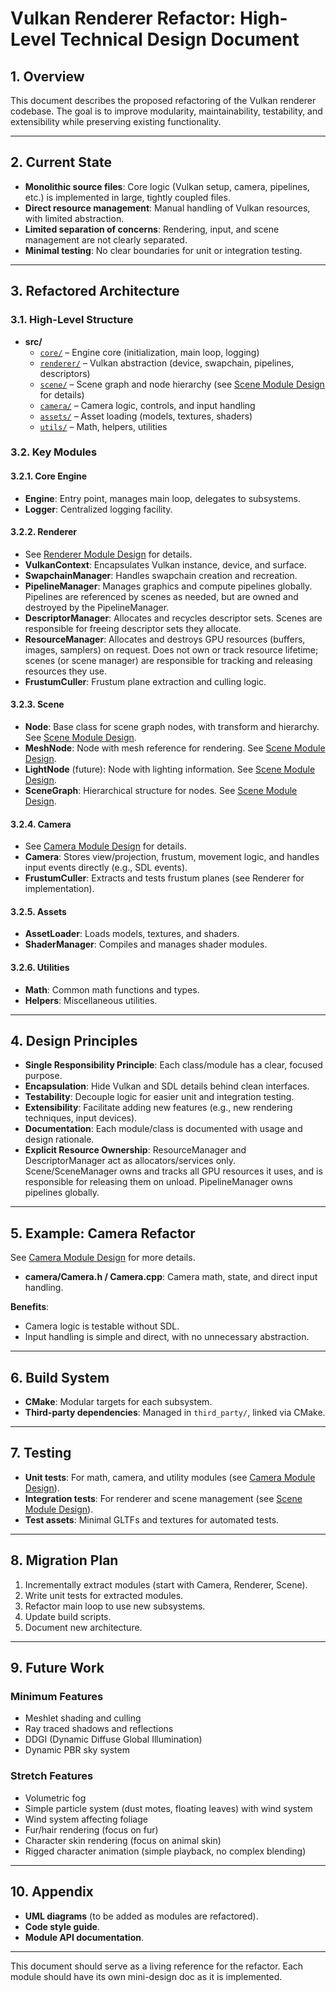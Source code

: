 # Vulkan Renderer Refactor: High-Level Technical Design Document

## 1. Overview

This document describes the proposed refactoring of the Vulkan renderer codebase. The goal is to improve modularity, maintainability, testability, and extensibility while preserving existing functionality.

---

## 2. Current State

- **Monolithic source files**: Core logic (Vulkan setup, camera, pipelines, etc.) is implemented in large, tightly coupled files.
- **Direct resource management**: Manual handling of Vulkan resources, with limited abstraction.
- **Limited separation of concerns**: Rendering, input, and scene management are not clearly separated.
- **Minimal testing**: No clear boundaries for unit or integration testing.

---

## 3. Refactored Architecture

### 3.1. High-Level Structure

- **src/**
  - [`core/`](core/) – Engine core (initialization, main loop, logging)
  - [`renderer/`](renderer/renderer.md) – Vulkan abstraction (device, swapchain, pipelines, descriptors)
  - [`scene/`](scene/scene.md) – Scene graph and node hierarchy (see [Scene Module Design](scene/scene.md) for details)
  - [`camera/`](camera/camera.md) – Camera logic, controls, and input handling
  - [`assets/`](assets/) – Asset loading (models, textures, shaders)
  - [`utils/`](utils/) – Math, helpers, utilities

### 3.2. Key Modules

#### 3.2.1. Core Engine

- **Engine**: Entry point, manages main loop, delegates to subsystems.
- **Logger**: Centralized logging facility.

#### 3.2.2. Renderer

- See [Renderer Module Design](renderer/renderer.md) for details.
- **VulkanContext**: Encapsulates Vulkan instance, device, and surface.
- **SwapchainManager**: Handles swapchain creation and recreation.
- **PipelineManager**: Manages graphics and compute pipelines globally. Pipelines are referenced by scenes as needed, but are owned and destroyed by the PipelineManager.
- **DescriptorManager**: Allocates and recycles descriptor sets. Scenes are responsible for freeing descriptor sets they allocate.
- **ResourceManager**: Allocates and destroys GPU resources (buffers, images, samplers) on request. Does not own or track resource lifetime; scenes (or scene manager) are responsible for tracking and releasing resources they use.
- **FrustumCuller**: Frustum plane extraction and culling logic.

#### 3.2.3. Scene

- **Node**: Base class for scene graph nodes, with transform and hierarchy. See [Scene Module Design](scene/scene.md).
- **MeshNode**: Node with mesh reference for rendering. See [Scene Module Design](scene/scene.md#key-classes--public-api).
- **LightNode** (future): Node with lighting information. See [Scene Module Design](scene/scene.md#future-extensions).
- **SceneGraph**: Hierarchical structure for nodes. See [Scene Module Design](scene/scene.md#internal-structure--workflow-for-maintainers).

#### 3.2.4. Camera

- See [Camera Module Design](camera/camera.md) for details.
- **Camera**: Stores view/projection, frustum, movement logic, and handles input events directly (e.g., SDL events).
- **FrustumCuller**: Extracts and tests frustum planes (see Renderer for implementation).

#### 3.2.5. Assets

- **AssetLoader**: Loads models, textures, and shaders.
- **ShaderManager**: Compiles and manages shader modules.

#### 3.2.6. Utilities

- **Math**: Common math functions and types.
- **Helpers**: Miscellaneous utilities.

---

## 4. Design Principles

- **Single Responsibility Principle**: Each class/module has a clear, focused purpose.
- **Encapsulation**: Hide Vulkan and SDL details behind clean interfaces.
- **Testability**: Decouple logic for easier unit and integration testing.
- **Extensibility**: Facilitate adding new features (e.g., new rendering techniques, input devices).
- **Documentation**: Each module/class is documented with usage and design rationale.
- **Explicit Resource Ownership**: ResourceManager and DescriptorManager act as allocators/services only. Scene/SceneManager owns and tracks all GPU resources it uses, and is responsible for releasing them on unload. PipelineManager owns pipelines globally.

---

## 5. Example: Camera Refactor

See [Camera Module Design](camera/camera.md) for more details.

- **camera/Camera.h / Camera.cpp**: Camera math, state, and direct input handling.

**Benefits**:
- Camera logic is testable without SDL.
- Input handling is simple and direct, with no unnecessary abstraction.

---

## 6. Build System

- **CMake**: Modular targets for each subsystem.
- **Third-party dependencies**: Managed in `third_party/`, linked via CMake.

---

## 7. Testing

- **Unit tests**: For math, camera, and utility modules (see [Camera Module Design](camera/camera.md#testing)).
- **Integration tests**: For renderer and scene management (see [Scene Module Design](scene/scene.md#example-usage)).
- **Test assets**: Minimal GLTFs and textures for automated tests.

---

## 8. Migration Plan

1. Incrementally extract modules (start with Camera, Renderer, Scene).
2. Write unit tests for extracted modules.
3. Refactor main loop to use new subsystems.
4. Update build scripts.
5. Document new architecture.

---

## 9. Future Work

### Minimum Features
- Meshlet shading and culling
- Ray traced shadows and reflections
- DDGI (Dynamic Diffuse Global Illumination)
- Dynamic PBR sky system

### Stretch Features
- Volumetric fog
- Simple particle system (dust motes, floating leaves) with wind system
- Wind system affecting foliage
- Fur/hair rendering (focus on fur)
- Character skin rendering (focus on animal skin)
- Rigged character animation (simple playback, no complex blending)

---

## 10. Appendix

- **UML diagrams** (to be added as modules are refactored).
- **Code style guide**.
- **Module API documentation**.

---

This document should serve as a living reference for the refactor. Each module should have its own mini-design doc as it is implemented.
